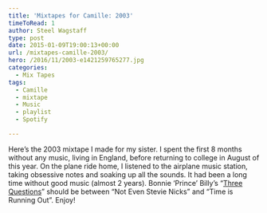 ```yaml
---
title: 'Mixtapes for Camille: 2003'
timeToRead: 1 
author: Steel Wagstaff
type: post
date: 2015-01-09T19:00:13+00:00
url: /mixtapes-camille-2003/
hero: /2016/11/2003-e1421259765277.jpg
categories:
  - Mix Tapes
tags:
  - Camille
  - mixtape
  - Music
  - playlist
  - Spotify

---
```

Here&#8217;s the 2003 mixtape I made for my sister. I spent the first 8 months without any music, living in England, before returning to college in August of this year. On the plane ride home, I listened to the airplane music station, taking obsessive notes and soaking up all the sounds. It had been a long time without good music (almost 2 years). Bonnie &#8216;Prince&#8217; Billy&#8217;s &#8220;<a href="https://www.youtube.com/watch?v=hfRsSVcRfqQ" target="_blank">Three Questions</a>&#8221; should be between &#8220;Not Even Stevie Nicks&#8221; and &#8220;Time is Running Out&#8221;. Enjoy!